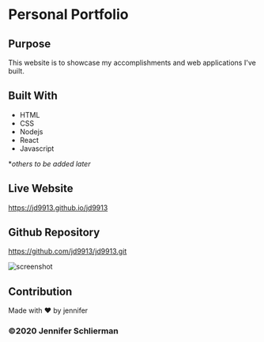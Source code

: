 ﻿# Personal Portfolio

## Purpose

This website is to showcase my accomplishments and web applications I've built.

## Built With

- HTML
- CSS
- Nodejs
- React
- Javascript

\*_others to be added later_

## Live Website

https://jd9913.github.io/jd9913

## Github Repository

https://github.com/jd9913/jd9913.git

![screenshot](https://github.com/jd9913/jd9913/blob/master/portfolio_page.jpg)

## Contribution

Made with ❤️ by jennifer

### ©️2020 Jennifer Schlierman
